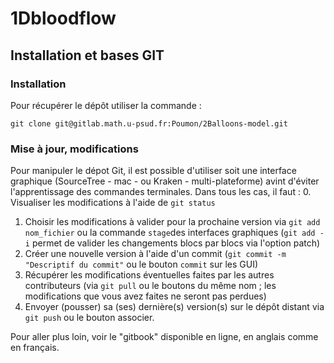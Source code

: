 # 1Dbloodflow
## Installation et bases GIT

### Installation
Pour récupérer le dépôt utiliser la commande :
```
git clone git@gitlab.math.u-psud.fr:Poumon/2Balloons-model.git
```

### Mise à jour, modifications
Pour manipuler le dépot Git, il est possible d'utiliser soit une interface graphique (SourceTree - mac - ou Kraken - multi-plateforme) avint d'éviter l'apprentissage des commandes terminales.
Dans tous les cas, il faut :
0. Visualiser les modifications à l'aide de `git status`
1. Choisir les modifications à valider pour la prochaine version via `git add nom_fichier` ou la commande `stage`des interfaces graphiques (`git add -i` permet de valider les changements blocs par blocs via l'option patch)
2. Créer une nouvelle version à l'aide d'un commit (`git commit -m "Descriptif du commit"` ou le bouton `commit` sur les GUI)
3. Récupérer les modifications éventuelles faites par les autres contributeurs (via `git pull` ou le boutons du même nom ; les modifications que vous avez faites ne seront pas perdues)
4. Envoyer (pousser) sa (ses) dernière(s) version(s) sur le dépôt distant via `git push` ou le bouton associer.

Pour aller plus loin, voir le "gitbook" disponible en ligne, en anglais comme en français.